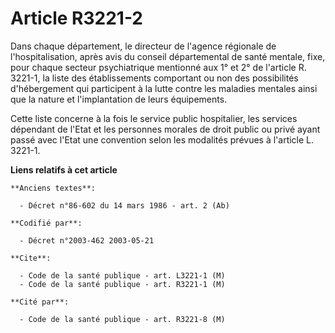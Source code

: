 # Article R3221-2

Dans chaque département, le directeur de l'agence régionale de l'hospitalisation, après avis du conseil départemental de
santé mentale, fixe, pour chaque secteur psychiatrique mentionné aux 1° et 2° de l'article R. 3221-1, la liste des
établissements comportant ou non des possibilités d'hébergement qui participent à la lutte contre les maladies mentales ainsi
que la nature et l'implantation de leurs équipements.

Cette liste concerne à la fois le service public hospitalier, les services dépendant de l'Etat et les personnes morales de
droit public ou privé ayant passé avec l'Etat une convention selon les modalités prévues à l'article L. 3221-1.

**Liens relatifs à cet article**

	**Anciens textes**:

	  - Décret n°86-602 du 14 mars 1986 - art. 2 (Ab)

	**Codifié par**:

	  - Décret n°2003-462 2003-05-21

	**Cite**:

	  - Code de la santé publique - art. L3221-1 (M)
	  - Code de la santé publique - art. R3221-1 (M)

	**Cité par**:

	  - Code de la santé publique - art. R3221-8 (M)

